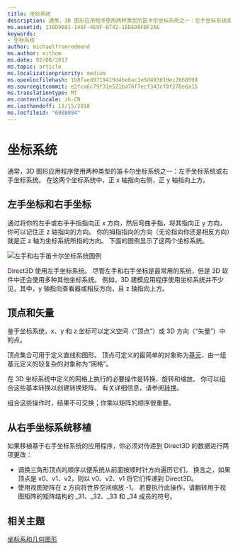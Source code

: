 ```yaml
---
title: 坐标系统
description: 通常，3D 图形应用程序使用两种类型的笛卡尔坐标系统之一：左手坐标系统或右手坐标系统。 在这两个坐标系统中，正 x 轴指向右侧，正 y 轴指向上方。
ms.assetid: 138D9B81-146F-4E9F-B742-1EDED8FBF2AE
keywords:
- 坐标系统
author: michaelfromredmond
ms.author: mithom
ms.date: 02/08/2017
ms.topic: article
ms.localizationpriority: medium
ms.openlocfilehash: 1b8faed0719419d4be8ac1e5d493610ec2660598
ms.sourcegitcommit: e2fca6c79f31e521ba76f7ecf343cf8f278e6a15
ms.translationtype: MT
ms.contentlocale: zh-CN
ms.lasthandoff: 11/15/2018
ms.locfileid: "6988094"
---
```

# <a name="coordinate-systems"></a>坐标系统


通常，3D 图形应用程序使用两种类型的笛卡尔坐标系统之一：左手坐标系统或右手坐标系统。 在这两个坐标系统中，正 x 轴指向右侧，正 y 轴指向上方。

## <a name="span-idleftandrighthandedcoordinatesspanspan-idleftandrighthandedcoordinatesspanspan-idleftandrighthandedcoordinatesspanleft-and-right-handed-coordinates"></a><span id="Left_and_right_handed_coordinates"></span><span id="left_and_right_handed_coordinates"></span><span id="LEFT_AND_RIGHT_HANDED_COORDINATES"></span>左手坐标和右手坐标


通过将你的左手或右手手指指向正 x 方向，然后弯曲手指，将其指向正 y 方向，你可以记住正 z 轴指向的方向。 你的拇指指向的方向（无论指向你还是相反方向）就是正 z 轴为坐标系统所指的方向。 下面的图例显示了这两个坐标系统。

![左手和右手笛卡尔坐标系统图例](images/leftrght.png)

Direct3D 使用左手坐标系统。 尽管左手和右手坐标是最常用的系统，但是 3D 软件中还会使用多种其他坐标系统。 例如，3D 建模应用程序使用坐标系统并不少见，其中，y 轴指向查看器或相反方向，且 z 轴指向上方。

## <a name="span-idverticesandvectorsspanspan-idverticesandvectorsspanspan-idverticesandvectorsspanvertices-and-vectors"></a><span id="Vertices_and_vectors"></span><span id="vertices_and_vectors"></span><span id="VERTICES_AND_VECTORS"></span>顶点和矢量


鉴于坐标系统，x、y 和 z 坐标可以定义空间（“顶点”）或 3D 方向（“矢量”）中的点。

顶点集合可用于定义直线和图形。 顶点可定义的最简单的对象称为[基元](primitives.md)，由一组基元定义的较复杂的对象称为“网格”。

在 3D 坐标系统中定义的网格上执行的必要操作是转换、旋转和缩放。 你可以组合这些基本转换以创建转换矩阵。 有关详细信息，请参阅[转换](transforms.md)。

组合这些操作时，结果不可交换；你乘以矩阵的顺序很重要。

## <a name="span-idportingfromaright-handedcoordinatesystemspanspan-idportingfromaright-handedcoordinatesystemspanspan-idportingfromaright-handedcoordinatesystemspanporting-from-a-right-handed-coordinate-system"></a><span id="Porting_from_a_right-handed_coordinate_system"></span><span id="porting_from_a_right-handed_coordinate_system"></span><span id="PORTING_FROM_A_RIGHT-HANDED_COORDINATE_SYSTEM"></span>从右手坐标系统移植


如果移植基于右手坐标系统的应用程序，你必须对传递到 Direct3D 的数据进行两项更改：

-   调换三角形顶点的顺序以便系统从前面按顺时针方向遍历它们。 换言之，如果顶点是 v0、v1、v2，则以 v0、v2、v1 将它们传递到 Direct3D。
-   使用视图矩阵在 z 方向将世界空间缩放 -1。 若要执行此操作，请翻转用于视图矩阵的矩阵结构的 \_31、\_32、\_33 和 \_34 成员的符号。

## <a name="span-idrelated-topicsspanrelated-topics"></a><span id="related-topics"></span>相关主题


[坐标系和几何图形](coordinate-systems-and-geometry.md)

 

 




